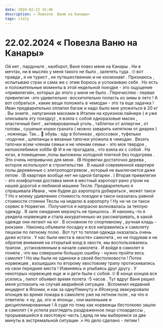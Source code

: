 ```yaml
---
date: 2024-02-22 15:46
description: « Повезла  Ваню на Канары»
tags: italy
---
```

# 22.02.2024 « Повезла  Ваню на Канары»

Ой нет , пардоньте , наоборот,   Ваня  повез меня на Канары . Ни в мечтах, ни в мыслях у меня такого не было , залететь  туда . 🙄  вот правда , я не турист , не путешественник и не космонавт .  Признаюсь , испытываю страх и сама же с этим борюсь и успокаиваю себя . Но есть и положительные моменты в этой недельной поездке - это ощущение «привилегий», которых до этого у меня не было . Перечисляю : первая привилегия -это удивительно -восхитительно попасть из зимы в лето !  А вот собраться , какие вещи положить в чемодан - это та еще задачка ! Иван предварительно оплатил багаж и надо было мне уложиться в 20 кг . Вы знаете , напуганная масками в Италии на круизном лайнере ( я уже описывала эту поездку) , я взяла с собой одноразовые маски , эластичный бинт , активированный уголь , таблетки от аллергии , от головы , сушеные корки граната ( можно заварить кипятком от диареи ) , ножницы.   Так… 🧐 обувь : еду в ботинках , кроссовки , туфельки -лодочки , шлепанцы и вязаные тапочки  уложила в чемодан .  Вязать тапочки всем членам семьи и не членам семьи  - это мое твердое , непоколебимое хобби 😄 И я не прогадала , что взяла их с  собой  . На югах, в помещении ,полы выложены холодной плиткой без подогрева . Это очень непривычно для меня . (В Норвегии достаточно дерева , которое используют в строительстве . В нашей современной квартире полы деревянные с элетроподогревом , который не выключается даже летом . (В квартире вообще нет ни одной батареи . ) Вторая привилегия - это комфортная доставка меня в местный аэропорт рано утром на нашей дорогой и любимой машине Тесле. Предварительно я спрашивала Ивана , чем будем до аэропорта добираться , может такси ? Но к моему удивлению стоимость поездки в такси оказалась равной стоимости стоянки Теслы на неделю  в аэропорту ! Ну ни че си такси сервис в Норвегии . Получается я напрасно волновалась за теплую одежду . В зале ожидания мерзнуть не пришлось . И наконец -то я увидела норвежцев и стала  аккуратненько их рассматривать, в какой одежде они летают на юг . В основном по спортивному , ручная кладь - рюкзаки . Наконец объявили посадку и все направились к самолету пешком по летному полю . Вот тут то теплая одежда оказалась очень даже кстати . У нас были места в  хвосте» самолета , но не подумав и не обратив внимания на открытый вход в хвосте, мы воспользовались трапом , установленным в начале самолета . И войдя в самолет я поняла , что мы совершили большую ошибку - нужно пройти весь самолет ! Но мы были не одиноки в своей бестолковости ! Поток норвежцев , взошедших по второму хвостовому трапу протискивались на свои передние места !  Извиняясь и улыбаясь друг другу . У некоторых норвежцев еще ж и дети были с собой. 🙄  В конце концов все уселись , пилот объявил время полета -5 часов .  Тут вдруг Ваня решил меня успокоить на случай аварийной ситуации . Вспомнил недавний инцидент в Японии, и как за одну!!!минуту и 49секунд эвакуировали японцев во время пожара в самолете уже на летном поле , на что я ответила: « ну, да, это ж японцы , они маленькие и дисциплинированные ! А судя по тому как норвежцы бестолково зашли в самолет ( я успела разглядеть раздраженное лицо стюардессы , прорывавшейся  в хвостовую часть ),вряд ли мы выберемся за две минуты в экстремальной ситуации .» Но дело сделано - летим ! 

